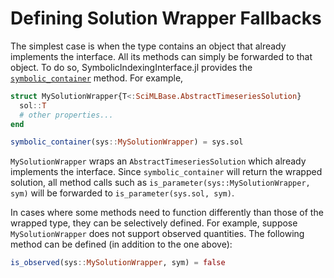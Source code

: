 # Defining Solution Wrapper Fallbacks

The simplest case is when the type contains an object that already implements the interface.
All its methods can simply be forwarded to that object. To do so, SymbolicIndexingInterface.jl
provides the [`symbolic_container`](@ref) method. For example,

```julia
struct MySolutionWrapper{T<:SciMLBase.AbstractTimeseriesSolution}
  sol::T
  # other properties...
end

symbolic_container(sys::MySolutionWrapper) = sys.sol
```

`MySolutionWrapper` wraps an `AbstractTimeseriesSolution` which already implements the interface.
Since `symbolic_container` will return the wrapped solution, all method calls such as
`is_parameter(sys::MySolutionWrapper, sym)` will be forwarded to `is_parameter(sys.sol, sym)`.

In cases where some methods need to function differently than those of the wrapped type, they can be selectively
defined. For example, suppose `MySolutionWrapper` does not support observed quantities. The following
method can be defined (in addition to the one above):

```julia
is_observed(sys::MySolutionWrapper, sym) = false
```
